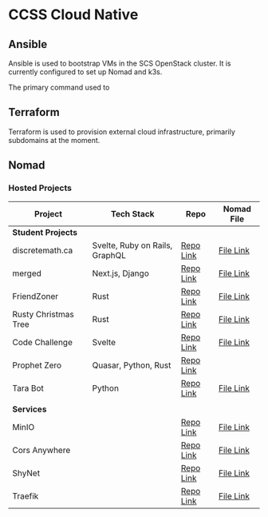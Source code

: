 # CCSS Cloud Native

## Ansible

Ansible is used to bootstrap VMs in the SCS OpenStack cluster. It is currently configured to set up Nomad and k3s.

The primary command used to 

## Terraform

Terraform is used to provision external cloud infrastructure, primarily subdomains at the moment.

## Nomad

### Hosted Projects

| Project              	| Tech Stack                     	| Repo                                                                              	| Nomad File                                                         	|
|----------------------	|--------------------------------	|-----------------------------------------------------------------------------------	|--------------------------------------------------------------------	|
| **Student Projects** 	|                                	|                                                                                   	|                                                                    	|
| discretemath.ca      	| Svelte, Ruby on Rails, GraphQL 	| [Repo Link](https://github.com/CarletonComputerScienceSociety/discretemath.ca)    	| [File Link](nomad/discretemath/no-connect.hcl)                     	|
| merged               	| Next.js, Django                	| [Repo Link](https://github.com/CarletonComputerScienceSociety/merged)             	| [File Link](nomad/merged/merged.nomad)                             	|
| FriendZoner          	| Rust                           	| [Repo Link](https://github.com/CarletonComputerScienceSociety/friend-zoner)       	| [File Link](nomad/friend-zoner/friend-zoner.nomad)                 	|
| Rusty Christmas Tree 	| Rust                           	| [Repo Link](https://github.com/AngelOnFira/rusty-christmas-tree)                  	| [File Link](nomad/rusty-christmas-tree/rusty-christmas-tree.nomad) 	|
| Code Challenge       	| Svelte                         	| [Repo Link](https://github.com/CarletonComputerScienceSociety/code-project)       	| [File Link](nomad/code-challenge/code-challenge.nomad)             	|
| Prophet Zero         	| Quasar, Python, Rust           	| [Repo Link](https://gitlab.com/GeekWeek/openevents/geekpeek1/team_8_prophet-zero) 	|                                                                    	|
| Tara Bot             	| Python                         	| [Repo Link](https://github.com/AlanReviews/Discordpy-bot)                         	| [File Link](nomad/tara-bot/friend-zoner.nomad)                     	|
|                      	|                                	|                                                                                   	|                                                                    	|
| **Services**         	|                                	|                                                                                   	|                                                                    	|
| MinIO                	|                                	| [Repo Link](https://github.com/minio/minio)                                       	| [File Link](nomad/minio/minio.hcl)                                 	|
| Cors Anywhere        	|                                	| [Repo Link](https://github.com/Rob--W/cors-anywhere)                              	| [File Link](nomad/cors-anywhere/cors-anywhere.hcl)                 	|
| ShyNet               	|                                	| [Repo Link](https://github.com/milesmcc/shynet)                                   	| [File Link](nomad/shynet/shynet.nomad)                             	|
| Traefik              	|                                	| [Repo Link](https://github.com/traefik/traefik)                                   	| [File Link](nomad/traefik/traefik.hcl)                             	|
